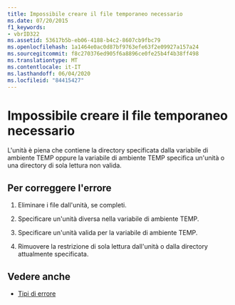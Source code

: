 ```yaml
---
title: Impossibile creare il file temporaneo necessario
ms.date: 07/20/2015
f1_keywords:
- vbrID322
ms.assetid: 53617b5b-eb06-4188-b4c2-8607cb9fbc79
ms.openlocfilehash: 1a1464e0ac0d87bf9763efe63f2e09927a157a24
ms.sourcegitcommit: f8c270376ed905f6a8896ce0fe25b4f4b38ff498
ms.translationtype: MT
ms.contentlocale: it-IT
ms.lasthandoff: 06/04/2020
ms.locfileid: "84415427"
---
```

# <a name="cant-create-necessary-temporary-file"></a>Impossibile creare il file temporaneo necessario
L'unità è piena che contiene la directory specificata dalla variabile di ambiente TEMP oppure la variabile di ambiente TEMP specifica un'unità o una directory di sola lettura non valida.  
  
## <a name="to-correct-this-error"></a>Per correggere l'errore  
  
1. Eliminare i file dall'unità, se completi.  
  
2. Specificare un'unità diversa nella variabile di ambiente TEMP.  
  
3. Specificare un'unità valida per la variabile di ambiente TEMP.  
  
4. Rimuovere la restrizione di sola lettura dall'unità o dalla directory attualmente specificata.  
  
## <a name="see-also"></a>Vedere anche

- [Tipi di errore](../../programming-guide/language-features/error-types.md)
